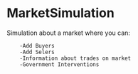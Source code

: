 # MarketSimulation

Simulation about a market where you can:

        -Add Buyers
        -Add Selers
        -Information about trades on market
        -Government Interventions
